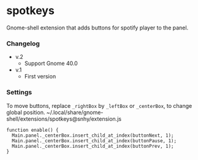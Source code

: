 # spotkeys

Gnome-shell extension that adds buttons for spotify player to the panel.

### Changelog
* v.2
  - Support Gnome 40.0
* v.1
  - First version

### Settings

To move buttons, replace ```_rightBox``` by ```_leftBox``` or ```_centerBox```, to change global position.
~/.local/share/gnome-shell/extensions/spotkeys@snhy/extension.js
```
function enable() {
  Main.panel._centerBox.insert_child_at_index(buttonNext, 1);
  Main.panel._centerBox.insert_child_at_index(buttonPause, 1);
  Main.panel._centerBox.insert_child_at_index(buttonPrev, 1);
}
```
